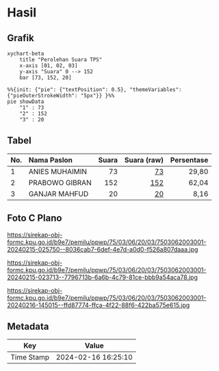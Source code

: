 # Hasil

## Grafik

```mermaid
xychart-beta
    title "Perolehan Suara TPS"
    x-axis [01, 02, 03]
    y-axis "Suara" 0 --> 152
    bar [73, 152, 20]
```

```mermaid
%%{init: {"pie": {"textPosition": 0.5}, "themeVariables": {"pieOuterStrokeWidth": "5px"}} }%%
pie showData
    "1" : 73
    "2" : 152
    "3" : 20
```

## Tabel

| No. | Nama Paslon    | Suara | Suara (raw) | Persentase |
|:--- |:-------------- | -----:| -----------:| ----------:|
| 1   | ANIES MUHAIMIN | 73    | [73][p-1]   | 29,80      |
| 2   | PRABOWO GIBRAN | 152   | [152][p-2]  | 62,04      |
| 3   | GANJAR MAHFUD  | 20    | [20][p-3]   | 8,16       |


[p-1]: https://github.com/gigit-pemilu/pemilu-2024-75-gorontalo/blob/main/pilpres/hitung-suara/sub/75-gorontalo/sub/03-bone-bolango/sub/06-tilongkabila/sub/2003-toto-utara/sub/001-tps/sub/paslon-1.txt
[p-2]: https://github.com/gigit-pemilu/pemilu-2024-75-gorontalo/blob/main/pilpres/hitung-suara/sub/75-gorontalo/sub/03-bone-bolango/sub/06-tilongkabila/sub/2003-toto-utara/sub/001-tps/sub/paslon-2.txt
[p-3]: https://github.com/gigit-pemilu/pemilu-2024-75-gorontalo/blob/main/pilpres/hitung-suara/sub/75-gorontalo/sub/03-bone-bolango/sub/06-tilongkabila/sub/2003-toto-utara/sub/001-tps/sub/paslon-3.txt

## Foto C Plano

https://sirekap-obj-formc.kpu.go.id/b9e7/pemilu/ppwp/75/03/06/20/03/7503062003001-20240215-025750--8036cab7-6def-4e7d-a0d0-f526a807daaa.jpg

https://sirekap-obj-formc.kpu.go.id/b9e7/pemilu/ppwp/75/03/06/20/03/7503062003001-20240215-023713--7796713b-6a6b-4c79-81ce-bbb9a54aca78.jpg

https://sirekap-obj-formc.kpu.go.id/b9e7/pemilu/ppwp/75/03/06/20/03/7503062003001-20240216-145015--ffd87774-ffca-4f22-88f6-422ba575e615.jpg


## Metadata

| Key        | Value               |
| ---------- | ------------------- |
| Time Stamp | 2024-02-16 16:25:10 |



